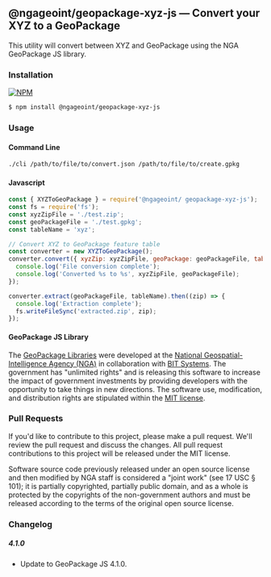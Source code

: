 ## @ngageoint/geopackage-xyz-js &mdash; Convert your XYZ to a GeoPackage

This utility will convert between XYZ and GeoPackage using the NGA GeoPackage JS library.

### Installation ###

[![NPM](https://img.shields.io/npm/v/@ngageoint/geopackage-xyz-js.svg)](https://www.npmjs.com/package/@ngageoint/geopackage-xyz-js)

```sh
$ npm install @ngageoint/geopackage-xyz-js
```

### Usage

#### Command Line

```sh
./cli /path/to/file/to/convert.json /path/to/file/to/create.gpkg
```

#### Javascript
```javascript
const { XYZToGeoPackage } = require('@ngageoint/ geopackage-xyz-js');
const fs = require('fs');
const xyzZipFile = './test.zip';
const geoPackageFile = './test.gpkg';
const tableName = 'xyz';

// Convert XYZ to GeoPackage feature table
const converter = new XYZToGeoPackage();
converter.convert({ xyzZip: xyzZipFile, geoPackage: geoPackageFile, tableName: tableName }).then(() => {
  console.log('File conversion complete');
  console.log('Converted %s to %s', xyzZipFile, geoPackageFile);
});

converter.extract(geoPackageFile, tableName).then((zip) => {
  console.log('Extraction complete');
  fs.writeFileSync('extracted.zip', zip);
});
```

#### GeoPackage JS Library ####

The [GeoPackage Libraries](http://ngageoint.github.io/GeoPackage/) were developed at the [National Geospatial-Intelligence Agency (NGA)](http://www.nga.mil/) in collaboration with [BIT Systems](http://www.bit-sys.com/). The government has "unlimited rights" and is releasing this software to increase the impact of government investments by providing developers with the opportunity to take things in new directions. The software use, modification, and distribution rights are stipulated within the [MIT license](http://choosealicense.com/licenses/mit/).

### Pull Requests ###
If you'd like to contribute to this project, please make a pull request. We'll review the pull request and discuss the changes. All pull request contributions to this project will be released under the MIT license.

Software source code previously released under an open source license and then modified by NGA staff is considered a "joint work" (see 17 USC § 101); it is partially copyrighted, partially public domain, and as a whole is protected by the copyrights of the non-government authors and must be released according to the terms of the original open source license.


### Changelog


##### 4.1.0
- Update to GeoPackage JS 4.1.0.

